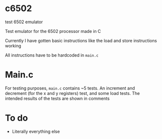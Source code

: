 # c6502
test 6502 emulator

Test emulator for the 6502 processor made in C

Currently I have gotten basic instructions like the load and store instructions working

All instructions have to be hardcoded in `main.c`


# Main.c

For testing purposes, `main.c` contains ~5 tests. An increment and decrement (for the x and y registers) test, and some load tests. The intended results of the tests are shown in comments

# To do

- Literally everything else
